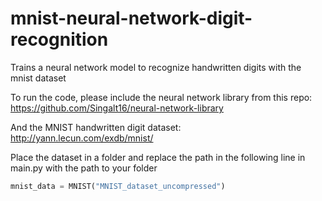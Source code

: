 # mnist-neural-network-digit-recognition
Trains a neural network model to recognize handwritten digits with the mnist dataset

To run the code, please include the neural network library from this repo:
https://github.com/Singalt16/neural-network-library

And the MNIST handwritten digit dataset:
http://yann.lecun.com/exdb/mnist/

Place the dataset in a folder and replace the path in the following line in main.py with the path to your folder
```python
mnist_data = MNIST("MNIST_dataset_uncompressed")
```
